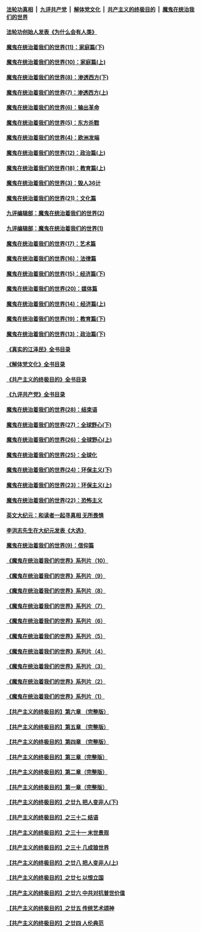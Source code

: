 ####  [法轮功真相](../../../../basic/blob/master/README.md?t=03231211) &nbsp;|&nbsp; [九评共产党](../../../../9ping.md/blob/master/README.md?t=03231211) &nbsp;|&nbsp; [解体党文化](../../../../jtdwh.md/blob/master/README.md?t=03231211)  &nbsp;|&nbsp; [共产主义的终极目的](../../../../gczydzjmd.md/blob/master/README.md?t=03231211) &nbsp;|&nbsp; [魔鬼在统治我们的世界](../../../../mgztzwmdsj.md/blob/master/README.md?t=03231211) 

#### [法轮功创始人发表《为什么会有人类》](../pages/nsc422/n13912117.md?t=03231211) 

#### [魔鬼在统治着我们的世界(11)：家庭篇(下)](../pages/nsc422/n10440961.md?t=03231211) 

#### [魔鬼在统治着我们的世界(10)：家庭篇(上)](../pages/nsc422/n10435448.md?t=03231211) 

#### [魔鬼在统治着我们的世界(8)：渗透西方(下)](../pages/nsc422/n10429603.md?t=03231211) 

#### [魔鬼在统治着我们的世界(7)：渗透西方(上)](../pages/nsc422/n10426013.md?t=03231211) 

#### [魔鬼在统治着我们的世界(6)：输出革命](../pages/nsc422/n10421536.md?t=03231211) 

#### [魔鬼在统治着我们的世界(5)：东方杀戮](../pages/nsc422/n10417707.md?t=03231211) 

#### [魔鬼在统治着我们的世界(4)：欧洲发端](../pages/nsc422/n10414890.md?t=03231211) 

#### [魔鬼在统治着我们的世界(12)：政治篇(上)](../pages/nsc422/n10444576.md?t=03231211) 

#### [魔鬼在统治着我们的世界(18)：教育篇(上)](../pages/nsc422/n10526970.md?t=03231211) 

#### [魔鬼在统治着我们的世界(3)：毁人36计](../pages/nsc422/n10411583.md?t=03231211) 

#### [魔鬼在统治着我们的世界(21)：文化篇](../pages/nsc422/n10597706.md?t=03231211) 

#### [九评编辑部：魔鬼在统治着我们的世界(2)](../pages/nsc422/n10410036.md?t=03231211) 

#### [九评编辑部：魔鬼在统治着我们的世界(1)](../pages/nsc422/n10406825.md?t=03231211) 

#### [魔鬼在统治着我们的世界(17)：艺术篇](../pages/nsc422/n10499093.md?t=03231211) 

#### [魔鬼在统治着我们的世界(16)：法律篇](../pages/nsc422/n10485969.md?t=03231211) 

#### [魔鬼在统治着我们的世界(15)：经济篇(下)](../pages/nsc422/n10469975.md?t=03231211) 

#### [魔鬼在统治着我们的世界(20)：媒体篇](../pages/nsc422/n10586579.md?t=03231211) 

#### [魔鬼在统治着我们的世界(14)：经济篇(上)](../pages/nsc422/n10457370.md?t=03231211) 

#### [魔鬼在统治着我们的世界(19)：教育篇(下)](../pages/nsc422/n10564808.md?t=03231211) 

#### [魔鬼在统治着我们的世界(13)：政治篇(下)](../pages/nsc422/n10448270.md?t=03231211) 

#### [《真实的江泽民》全书目录](../pages/nsc422/n13721399.md?t=03231211) 

#### [《解体党文化》全书目录](../pages/nsc422/n13721157.md?t=03231211) 

#### [《共产主义的终极目的》全书目录](../pages/nsc422/n13721048.md?t=03231211) 

#### [《九评共产党》全书目录](../pages/nsc422/n13708085.md?t=03231211) 

#### [魔鬼在统治着我们的世界(28)：结束语](../pages/nsc422/n10936246.md?t=03231211) 

#### [魔鬼在统治着我们的世界(27)：全球野心(下)](../pages/nsc422/n10928319.md?t=03231211) 

#### [魔鬼在统治着我们的世界(26)：全球野心(上)](../pages/nsc422/n10900318.md?t=03231211) 

#### [魔鬼在统治着我们的世界(25)：全球化](../pages/nsc422/n10788205.md?t=03231211) 

#### [魔鬼在统治着我们的世界(24)：环保主义(下)](../pages/nsc422/n10695307.md?t=03231211) 

#### [魔鬼在统治着我们的世界(23)：环保主义(上)](../pages/nsc422/n10688613.md?t=03231211) 

#### [魔鬼在统治着我们的世界(22)：恐怖主义](../pages/nsc422/n10614727.md?t=03231211) 

#### [英文大纪元：和读者一起寻真相 无所畏惧](../pages/nsc422/n12542027.md?t=03231211) 

#### [李洪志先生在大纪元发表《大选》](../pages/nsc422/n12534746.md?t=03231211) 

#### [魔鬼在统治着我们的世界(9)：信仰篇](../pages/nsc422/n10432159.md?t=03231211) 

#### [《魔鬼在统治着我们的世界》系列片（10）](../pages/nsc422/n12292670.md?t=03231211) 

#### [《魔鬼在统治着我们的世界》系列片（9）](../pages/nsc422/n12290859.md?t=03231211) 

#### [《魔鬼在统治着我们的世界》系列片（8）](../pages/nsc422/n12287445.md?t=03231211) 

#### [《魔鬼在统治着我们的世界》系列片（7）](../pages/nsc422/n12283425.md?t=03231211) 

#### [《魔鬼在统治着我们的世界》系列片（6）](../pages/nsc422/n12282314.md?t=03231211) 

#### [《魔鬼在统治着我们的世界》系列片（5）](../pages/nsc422/n12281419.md?t=03231211) 

#### [《魔鬼在统治着我们的世界》系列片（4）](../pages/nsc422/n12274024.md?t=03231211) 

#### [《魔鬼在统治着我们的世界》系列片（3）](../pages/nsc422/n12271322.md?t=03231211) 

#### [《魔鬼在统治着我们的世界》系列片（2）](../pages/nsc422/n12269049.md?t=03231211) 

#### [《魔鬼在统治着我们的世界》系列片（1）](../pages/nsc422/n12267575.md?t=03231211) 

#### [【共产主义的终极目的】第六章 （完整版）](../pages/nsc422/n11428913.md?t=03231211) 

#### [【共产主义的终极目的】第五章 （完整版）](../pages/nsc422/n11428912.md?t=03231211) 

#### [【共产主义的终极目的】第四章 （完整版）](../pages/nsc422/n11428907.md?t=03231211) 

#### [【共产主义的终极目的】第三章（完整版）](../pages/nsc422/n11428848.md?t=03231211) 

#### [【共产主义的终极目的】第二章（完整版）](../pages/nsc422/n11428831.md?t=03231211) 

#### [【共产主义的终极目的】第一章（完整版）](../pages/nsc422/n11417651.md?t=03231211) 

#### [【共产主义的终极目的】之廿九 把人变非人(下)](../pages/nsc422/n11344140.md?t=03231211) 

#### [【共产主义的终极目的】之三十二 结语](../pages/nsc422/n11360535.md?t=03231211) 

#### [【共产主义的终极目的】之三十一 末世景观](../pages/nsc422/n11351129.md?t=03231211) 

#### [【共产主义的终极目的】之三十 几成狼世界](../pages/nsc422/n11348280.md?t=03231211) 

#### [【共产主义的终极目的】之廿八 把人变非人(上)](../pages/nsc422/n11340492.md?t=03231211) 

#### [【共产主义的终极目的】之廿七 以恨立国](../pages/nsc422/n11336944.md?t=03231211) 

#### [【共产主义的终极目的】之廿六 中共对抗普世价值](../pages/nsc422/n11324785.md?t=03231211) 

#### [【共产主义的终极目的】之廿五 传统艺术颂神](../pages/nsc422/n11296396.md?t=03231211) 

#### [【共产主义的终极目的】之廿四 人伦典范](../pages/nsc422/n11296397.md?t=03231211) 

